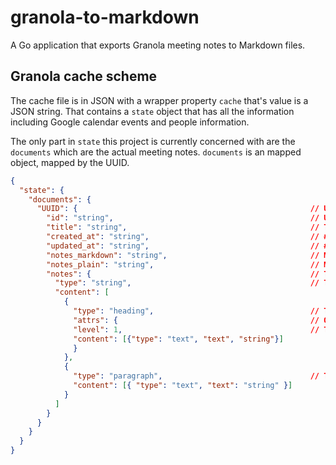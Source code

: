 # granola-to-markdown

A Go application that exports Granola meeting notes to Markdown files.

## Granola cache scheme

The cache file is in JSON with a wrapper property `cache` that's value is a JSON string. That contains a `state` object that has all the information including Google calendar events and people information.

The only part in `state` this project is currently concerned with are the `documents` which are the actual meeting notes. `documents` is an mapped object, mapped by the UUID.

```json
{
  "state": {
    "documents": {
      "UUID": {                                                    // UUID of the meeting
        "id": "string",                                            // UUID of the meeting
        "title": "string",                                         // The title of the meeting
        "created_at": "string",                                    // # ISO 8601
        "updated_at": "string",                                    // # ISO 8601
        "notes_markdown": "string",                                // Meeting notes in Markdown format, might be missing
        "notes_plain": "string",                                   // Meeting notes in plain text format, might be missing
        "notes": {                                                 // TipTap rich content
          "type": "string",                                        // The type of note, doc
          "content": [
            {
              "type": "heading",                                   // The type of block, heading|paragraph
              "attrs": {                                           // Optional attributes, varies by block
              "level": 1,                                          // The level for headings, 1|2|3
              "content": [{"type": "text", "text", "string"}]
              }
            },
            {
              "type": "paragraph",                                 // The type of block, heading|paragraph
              "content": [{ "type": "text", "text": "string" }]
            }
          ]
        }
      }
    }
  }
}
```
